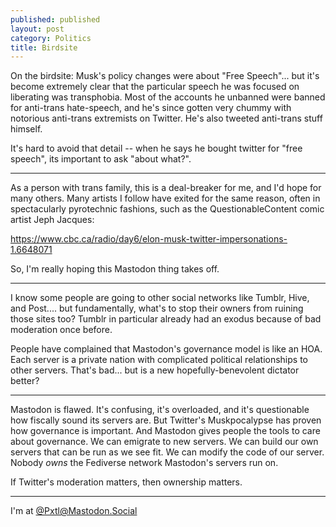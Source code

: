 ```yaml
---
published: published 
layout: post 
category: Politics
title: Birdsite
---
```

On the birdsite: Musk's policy changes were about "Free Speech"... but it's become extremely clear that the particular speech he was focused on liberating was transphobia.  Most of the accounts he unbanned were banned for anti-trans hate-speech, and he's since gotten very chummy with notorious anti-trans extremists on Twitter. He's also tweeted anti-trans stuff himself.

It's hard to avoid that detail -- when he says he bought twitter for "free speech", its important to ask "about what?".

---

As a person with trans family, this is a deal-breaker for me, and I'd hope for many others.  Many artists I follow have exited for the same reason, often in spectacularly pyrotechnic fashions, such as the QuestionableContent comic artist Jeph Jacques:

https://www.cbc.ca/radio/day6/elon-musk-twitter-impersonations-1.6648071

So, I'm really hoping this Mastodon thing takes off.

---
I know some people are going to other social networks like Tumblr, Hive, and Post.... but fundamentally, what's to stop their owners from ruining those sites too? Tumblr in particular already had an exodus because of bad moderation once before.

People have complained that Mastodon's governance model is like an HOA. Each server is a private nation with complicated political relationships to other servers. That's bad... but is a new hopefully-benevolent dictator better?

---

Mastodon is flawed.  It's confusing, it's overloaded, and it's questionable how fiscally sound its servers are.  But Twitter's Muskpocalypse has proven how governance is important.  And Mastodon gives people the tools to care about governance.  We can emigrate to new servers. We can build our own servers that can be run as we see fit.  We can modify the code of our server. Nobody *owns* the Fediverse network Mastodon's servers run on.

If Twitter's moderation matters, then ownership matters.

---

I'm at [@Pxtl@Mastodon.Social](https://mastodon.social/@Pxtl)